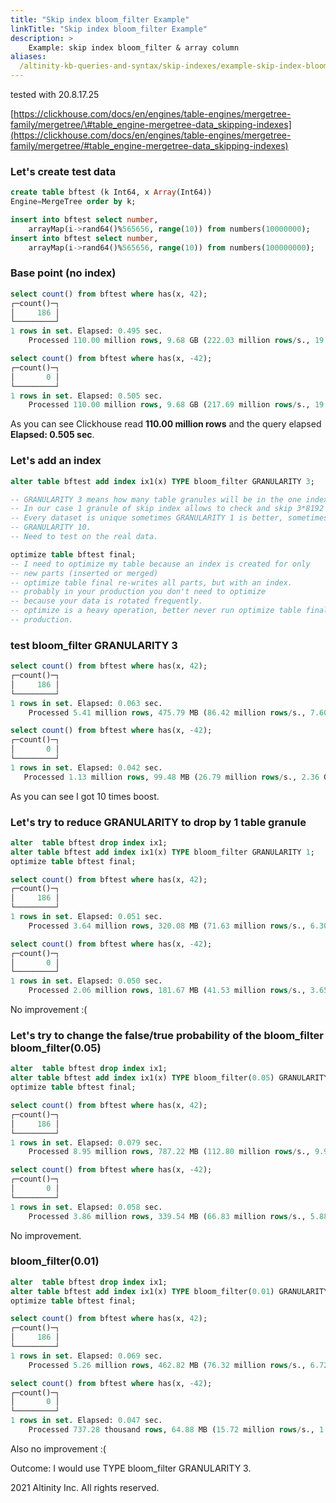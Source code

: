 ```yaml
---
title: "Skip index bloom_filter Example"
linkTitle: "Skip index bloom_filter Example"
description: >
    Example: skip index bloom_filter & array column
aliases:
  /altinity-kb-queries-and-syntax/skip-indexes/example-skip-index-bloom_filter-and-array-column
---
```

tested with 20.8.17.25

[https://clickhouse.com/docs/en/engines/table-engines/mergetree-family/mergetree/\#table_engine-mergetree-data_skipping-indexes](https://clickhouse.com/docs/en/engines/table-engines/mergetree-family/mergetree/#table_engine-mergetree-data_skipping-indexes)

### Let's create test data

```sql
create table bftest (k Int64, x Array(Int64))
Engine=MergeTree order by k;

insert into bftest select number,
    arrayMap(i->rand64()%565656, range(10)) from numbers(10000000);
insert into bftest select number,
    arrayMap(i->rand64()%565656, range(10)) from numbers(100000000);
```

### Base point (no index)

```sql
select count() from bftest where has(x, 42);
┌─count()─┐
│     186 │
└─────────┘
1 rows in set. Elapsed: 0.495 sec.
    Processed 110.00 million rows, 9.68 GB (222.03 million rows/s., 19.54 GB/s.)

select count() from bftest where has(x, -42);
┌─count()─┐
│       0 │
└─────────┘
1 rows in set. Elapsed: 0.505 sec.
    Processed 110.00 million rows, 9.68 GB (217.69 million rows/s., 19.16 GB/s.)
```

As you can see Clickhouse read **110.00 million rows** and the query elapsed **Elapsed: 0.505 sec**.

### Let's add an index

```sql
alter table bftest add index ix1(x) TYPE bloom_filter GRANULARITY 3;

-- GRANULARITY 3 means how many table granules will be in the one index granule
-- In our case 1 granule of skip index allows to check and skip 3*8192 rows.
-- Every dataset is unique sometimes GRANULARITY 1 is better, sometimes
-- GRANULARITY 10.
-- Need to test on the real data.

optimize table bftest final;
-- I need to optimize my table because an index is created for only
-- new parts (inserted or merged)
-- optimize table final re-writes all parts, but with an index.
-- probably in your production you don't need to optimize
-- because your data is rotated frequently.
-- optimize is a heavy operation, better never run optimize table final in a
-- production.
```

### test bloom_filter GRANULARITY 3

```sql
select count() from bftest where has(x, 42);
┌─count()─┐
│     186 │
└─────────┘
1 rows in set. Elapsed: 0.063 sec.
    Processed 5.41 million rows, 475.79 MB (86.42 million rows/s., 7.60 GB/s.)

select count() from bftest where has(x, -42);
┌─count()─┐
│       0 │
└─────────┘
1 rows in set. Elapsed: 0.042 sec.
   Processed 1.13 million rows, 99.48 MB (26.79 million rows/s., 2.36 GB/s.)
```

As you can see I got 10 times boost.

### Let's try to reduce GRANULARITY to drop by 1 table granule

```sql
alter  table bftest drop index ix1;
alter table bftest add index ix1(x) TYPE bloom_filter GRANULARITY 1;
optimize table bftest final;

select count() from bftest where has(x, 42);
┌─count()─┐
│     186 │
└─────────┘
1 rows in set. Elapsed: 0.051 sec.
    Processed 3.64 million rows, 320.08 MB (71.63 million rows/s., 6.30 GB/s.)

select count() from bftest where has(x, -42);
┌─count()─┐
│       0 │
└─────────┘
1 rows in set. Elapsed: 0.050 sec.
    Processed 2.06 million rows, 181.67 MB (41.53 million rows/s., 3.65 GB/s.)
```

No improvement :(

### Let's try to change the false/true probability of the bloom_filter bloom_filter(0.05)

```sql
alter  table bftest drop index ix1;
alter table bftest add index ix1(x) TYPE bloom_filter(0.05) GRANULARITY 3;
optimize table bftest final;

select count() from bftest where has(x, 42);
┌─count()─┐
│     186 │
└─────────┘
1 rows in set. Elapsed: 0.079 sec.
    Processed 8.95 million rows, 787.22 MB (112.80 million rows/s., 9.93 GB/s.)

select count() from bftest where has(x, -42);
┌─count()─┐
│       0 │
└─────────┘
1 rows in set. Elapsed: 0.058 sec.
    Processed 3.86 million rows, 339.54 MB (66.83 million rows/s., 5.88 GB/s.)
```

No improvement.

### bloom_filter(0.01)

```sql
alter  table bftest drop index ix1;
alter table bftest add index ix1(x) TYPE bloom_filter(0.01) GRANULARITY 3;
optimize table bftest final;

select count() from bftest where has(x, 42);
┌─count()─┐
│     186 │
└─────────┘
1 rows in set. Elapsed: 0.069 sec.
    Processed 5.26 million rows, 462.82 MB (76.32 million rows/s., 6.72 GB/s.)

select count() from bftest where has(x, -42);
┌─count()─┐
│       0 │
└─────────┘
1 rows in set. Elapsed: 0.047 sec.
    Processed 737.28 thousand rows, 64.88 MB (15.72 million rows/s., 1.38 GB/s.)
```

Also no improvement :(

Outcome: I would use TYPE bloom_filter GRANULARITY 3.

 2021 Altinity Inc. All rights reserved.
